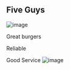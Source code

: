 ## Five Guys

![image](https://bloximages.newyork1.vip.townnews.com/swnewsmedia.com/content/tncms/assets/v3/editorial/1/72/1729adda-c64a-11e8-8713-678a7a2d7986/5bb377a9936d2.image.png)

Great burgers


Reliable


Good Service
![image](https://bloximages.newyork1.vip.townnews.com/swnewsmedia.com/content/tncms/assets/v3/editorial/2/6d/26d27640-c64a-11e8-bb41-2bed39998cfa/5bb377c713b41.image.png)
